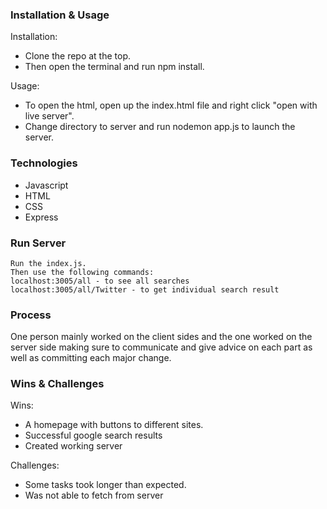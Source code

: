 ### Installation & Usage

Installation:

* Clone the repo at the top. 
* Then open the terminal and run npm install.

Usage:
* To open the html, open up the index.html file and right click "open with live server". 
* Change directory to server and run nodemon app.js to launch the server.

### Technologies

* Javascript
* HTML
* CSS
* Express

### Run Server
    Run the index.js.
    Then use the following commands:
    localhost:3005/all - to see all searches
    localhost:3005/all/Twitter - to get individual search result


### Process

One person mainly worked on the client sides and the one worked on the server side making sure to communicate 
and give advice on each part as well as committing each major change.


### Wins & Challenges
Wins:
* A homepage with buttons to different sites. 
* Successful google search results
* Created working server

Challenges:
* Some tasks took longer than expected. 
* Was not able to fetch from server